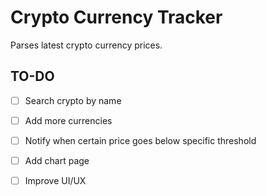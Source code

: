 # Crypto Currency Tracker

Parses latest crypto currency prices.

## TO-DO

- [ ] Search crypto by name
- [ ] Add more currencies 
- [ ] Notify when certain price goes below specific threshold
- [ ] Add chart page
- [ ] Improve UI/UX
 

